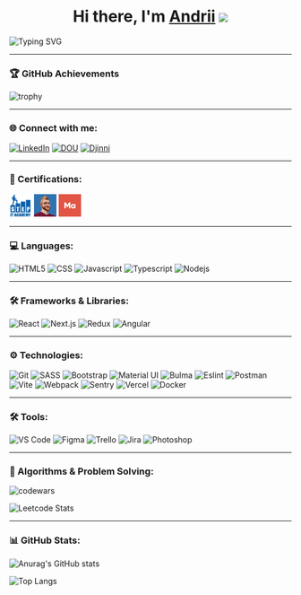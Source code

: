 <h1 align="center">Hi there, I'm <a href="https://www.linkedin.com/in/andrii-zakharenko" target="_blank">Andrii</a> 
<img src="https://github.com/blackcater/blackcater/raw/main/images/Hi.gif" height="32"/></h1>

![Typing SVG](https://readme-typing-svg.herokuapp.com?font=Fira+Code&size=16&duration=4000&color=776&vCenter=true&multiline=true&repeat=false&width=478&height=160&lines=a+Frontend+Developer+specializing+in+JavaScript%2C+;React%2C+Angular%2C+TypeScript%2C+Next.+Skilled+in+bug+;resolution%2C++collaborative+teamwork%2C+and+project++;management.+I+bring+strong+leadership%2C+;problem-solving%2C+communication+abilities%2C+++and++am+;still++committed+to+continuous+learning+and++;innovation+in+web+development.)

---

### 🏆 GitHub Achievements
![trophy](https://github-profile-trophy.vercel.app/?username=AndriiZakharenko&no-bg=true&theme=flat)

---

### 🌐 Connect with me:
[![LinkedIn](https://img.shields.io/badge/LinkedIn-Profile-blue?style=plastic&logo=linkedin)](https://www.linkedin.com/in/andrii-zakharenko/)
[![DOU](https://img.shields.io/badge/DOU-Profile-black?style=plastic)](https://dou.ua/users/andrii-zakharenko/)
[![Djinni](https://img.shields.io/badge/Djinni-Profile-blueviolet?style=plastic)](https://djinni.co/q/d496314a02/)

---

### 📜 Certifications:
<a href="https://itstep.org/" target="_blank"><img src="./icons/step.png" alt="step" width="40" height="40"/></a>
<a href="https://www.youtube.com/@FreelancerLifeStyle" target="_blank"><img src="./icons/freelancer.webp" alt="freelancer" width="40" height="40" /></a>
<a href="https://mate.academy/" target="_blank"><img src="./icons/mate.png" alt="mate" width="40" height="40"/></a>

---

### 💻 Languages:
<p align="left">
<img src="https://cdn.jsdelivr.net/gh/devicons/devicon@latest/icons/html5/html5-original.svg" alt="HTML5" width="40" height="40" />
<img src="https://cdn.jsdelivr.net/gh/devicons/devicon@latest/icons/css3/css3-original.svg" alt="CSS" width="40" height="40"/>
<img src="https://cdn.jsdelivr.net/gh/devicons/devicon@latest/icons/javascript/javascript-original.svg" alt="Javascript" width="40" height="40"/>
<img src="https://cdn.jsdelivr.net/gh/devicons/devicon@latest/icons/typescript/typescript-original.svg" alt="Typescript" width="40" height="40"/>
<img src="https://cdn.jsdelivr.net/gh/devicons/devicon@latest/icons/nodejs/nodejs-original.svg" alt="Nodejs" width="40" height="40"/>
</p>

---

### 🛠️ Frameworks & Libraries:
<p align="left">
<img src="https://cdn.jsdelivr.net/gh/devicons/devicon@latest/icons/react/react-original.svg" alt="React" width="40" height="40"/>
<img src="https://cdn.jsdelivr.net/gh/devicons/devicon@latest/icons/nextjs/nextjs-original.svg" alt="Next.js" width="40" height="40"/>
<img src="https://cdn.jsdelivr.net/gh/devicons/devicon@latest/icons/redux/redux-original.svg" alt="Redux" width="40" height="40"/>
<img src="https://cdn.jsdelivr.net/gh/devicons/devicon@latest/icons/angular/angular-original.svg" alt="Angular" width="40" height="40"/>
</p>

---

### ⚙️ Technologies:
<p align="left">
<img src="https://cdn.jsdelivr.net/gh/devicons/devicon@latest/icons/git/git-original.svg" alt="Git" width="40" height="40"/>
<img src="https://cdn.jsdelivr.net/gh/devicons/devicon@latest/icons/sass/sass-original.svg" alt="SASS" width="40" height="40"/>
<img src="https://cdn.jsdelivr.net/gh/devicons/devicon@latest/icons/bootstrap/bootstrap-original.svg" alt="Bootstrap" width="40" height="40"/>
<img src="https://cdn.jsdelivr.net/gh/devicons/devicon@latest/icons/materialui/materialui-original.svg" alt="Material UI" width="40" height="40"/>
<img src="https://cdn.jsdelivr.net/gh/devicons/devicon@latest/icons/bulma/bulma-plain.svg" alt="Bulma" width="40" height="40"/>
<img src="https://cdn.jsdelivr.net/gh/devicons/devicon@latest/icons/eslint/eslint-original.svg" alt="Eslint" width="40" height="40"/>
<img src="https://cdn.jsdelivr.net/gh/devicons/devicon@latest/icons/postman/postman-original.svg" alt="Postman" width="40" height="40"/>
<img src="https://cdn.jsdelivr.net/gh/devicons/devicon@latest/icons/vitejs/vitejs-original.svg" alt="Vite" width="40" height="40"/>
<img src="https://cdn.jsdelivr.net/gh/devicons/devicon@latest/icons/webpack/webpack-original.svg" alt="Webpack" width="40" height="40"/>
<img src="https://cdn.jsdelivr.net/gh/devicons/devicon@latest/icons/sentry/sentry-original.svg" alt="Sentry" width="40" height="40"/>
<img src="https://cdn.jsdelivr.net/gh/devicons/devicon@latest/icons/vercel/vercel-original.svg" alt="Vercel" width="40" height="40"/>
<img src="https://cdn.jsdelivr.net/gh/devicons/devicon@latest/icons/docker/docker-original.svg" alt="Docker" width="40" height="40"/>
</p>

---

### 🛠️ Tools:
<p align="left">
<img src="https://cdn.jsdelivr.net/gh/devicons/devicon@latest/icons/vscode/vscode-original.svg" alt="VS Code" width="40" height="40"/>
<img src="https://cdn.jsdelivr.net/gh/devicons/devicon@latest/icons/figma/figma-original.svg" alt="Figma" width="40" height="40"/>
<img src="https://cdn.jsdelivr.net/gh/devicons/devicon@latest/icons/trello/trello-original.svg" alt="Trello" width="40" height="40"/>
<img src="https://cdn.jsdelivr.net/gh/devicons/devicon@latest/icons/jira/jira-original.svg" alt="Jira" width="40" height="40"/>
<img src="https://cdn.jsdelivr.net/gh/devicons/devicon@latest/icons/photoshop/photoshop-original.svg" alt="Photoshop" width="40" height="40"/>      
</p>

---

### 🔢 Algorithms & Problem Solving:
![codewars](https://www.codewars.com/users/AndriiZakharenko/badges/micro)

![Leetcode Stats](https://img.shields.io/badge/dynamic/json?style=plastic&labelColor=black&color=%23ffa116&label=Solved&query=solvedOverTotal&url=https%3A%2F%2Fleetcode-badge.vercel.app%2Fapi%2Fusers%2FAndriiZakharenko&logo=leetcode&logoColor=yellow)

---

### 📊 GitHub Stats:
![Anurag's GitHub stats](https://github-readme-stats.vercel.app/api?username=AndriiZakharenko&show_icons=true)

![Top Langs](https://github-readme-stats.vercel.app/api/top-langs/?username=AndriiZakharenko&layout=compact)








